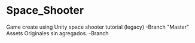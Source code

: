 # Space_Shooter
 Game create using Unity space shooter tutorial (legacy)
 -Branch "Master" Assets Originales sin agregados.
 -Branch 
